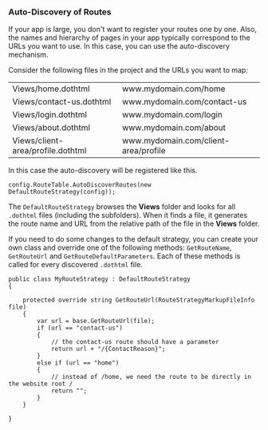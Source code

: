 ### Auto-Discovery of Routes

If your app is large, you don't want to register your routes one by one. Also, the names and hierarchy of pages in your app typically correspond 
to the URLs you want to use. In this case, you can use the auto-discovery mechanism.

Consider the following files in the project and the URLs you want to map:

<table>
    <tr>
        <td>Views/home.dothtml</td>
        <td>www.mydomain.com/home</td>
    </tr>
    <tr>
        <td>Views/contact-us.dothtml</td>
        <td>www.mydomain.com/contact-us</td>
    </tr>
    <tr>
        <td>Views/login.dothtml</td>
        <td>www.mydomain.com/login</td>
    </tr>
    <tr>
        <td>Views/about.dothtml</td>
        <td>www.mydomain.com/about</td>
    </tr>
    <tr>
        <td>Views/client-area/profile.dothtml</td>
        <td>www.mydomain.com/client-area/profile</td>
    </tr>
</table>

In this case the auto-discovery will be registered like this.

```CSHARP
config.RouteTable.AutoDiscoverRoutes(new DefaultRouteStrategy(config));
```

The `DefaultRouteStrategy` browses the **Views** folder and looks for all `.dothtml` files (including the subfolders). When it finds a file, it generates
the route name and URL from the relative path of the file in the **Views** folder.

If you need to do some changes to the default strategy, you can create your own class and override one of the following methods: `GetRouteName`, `GetRouteUrl`
and `GetRouteDefaultParameters`. Each of these methods is called for every discovered `.dothtml` file.

```CSHARP
public class MyRouteStrategy : DefaultRouteStrategy
{

    protected override string GetRouteUrl(RouteStrategyMarkupFileInfo file)
    {
        var url = base.GetRouteUrl(file);
        if (url == "contact-us") 
        {
            // the contact-us route should have a parameter
            return url + "/{ContactReason}";
        }
        else if (url == "home") 
        {
            // instead of /home, we need the route to be directly in the website root /
            return "";
        }
    }

}
```
